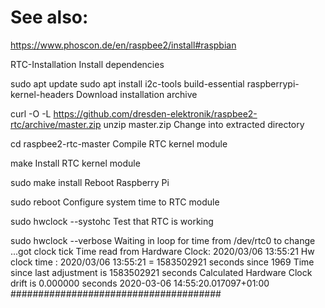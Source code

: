 # See also:
https://www.phoscon.de/en/raspbee2/install#raspbian

RTC-Installation
Install dependencies

 sudo apt update
 sudo apt install i2c-tools build-essential raspberrypi-kernel-headers
Download installation archive

 curl -O -L https://github.com/dresden-elektronik/raspbee2-rtc/archive/master.zip
 unzip master.zip
Change into extracted directory

 cd raspbee2-rtc-master
Compile RTC kernel module

 make
Install RTC kernel module

 sudo make install
Reboot Raspberry Pi

 sudo reboot
Configure system time to RTC module

 sudo hwclock --systohc
Test that RTC is working

 sudo hwclock --verbose
Waiting in loop for time from /dev/rtc0 to change
 ...got clock tick
 Time read from Hardware Clock: 2020/03/06 13:55:21
 Hw clock time : 2020/03/06 13:55:21 = 1583502921 seconds since 1969
 Time since last adjustment is 1583502921 seconds
 Calculated Hardware Clock drift is 0.000000 seconds
 2020-03-06 14:55:20.017097+01:00
 ######################################
